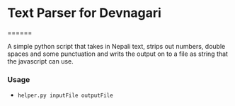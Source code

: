 # Text Parser for Devnagari
======

A simple python script that takes in Nepali text, strips out numbers, double spaces and some punctuation and writs the output on to a file as string that the javascript can use.

### Usage

* `helper.py inputFile outputFile`
